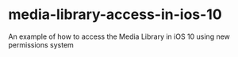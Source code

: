 # media-library-access-in-ios-10
An example of how to access the Media Library in iOS 10 using new permissions system
